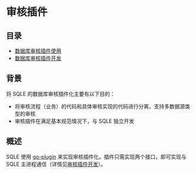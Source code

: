 # 审核插件

## 目录
* [数据库审核插件使用](./auditplugin_management.md)
* [数据库审核插件开发](./auditplugin_development.md)

## 背景
将 SQLE 的数据库审核插件化主要有以下目的：
* 将审核流程（业务）的代码和具体审核实现的代码进行分离，支持多数据源类型的审核
* 审核插件在满足基本规范情况下，与 SQLE 独立开发

## 概述
SQLE 使用 [go-plugin](https://github.com/hashicorp/go-plugin) 来实现审核插件化。插件只需实现两个接口，即可实现与 SQLE 主进程通信（详情见[审核插件开发](./auditplugin_development.md)）。